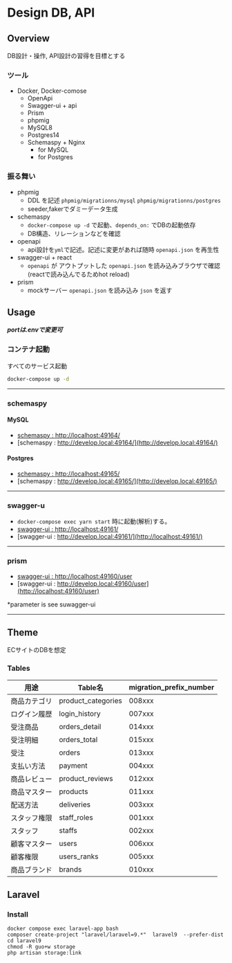 # Design DB, API

## Overview

DB設計・操作, API設計の習得を目標とする

### ツール

- Docker, Docker-comose
    - OpenApi
    - Swagger-ui + api
    - Prism
    - phpmig
    - MySQL8
    - Postgres14
    - Schemaspy + Nginx
        - for MySQL
        - for Postgres

### 振る舞い

- phpmig
    - DDL を記述 `phpmig/migrationns/mysql` `phpmig/migrationns/postgres`
    - seeder,fakerでダミーデータ生成
- schemaspy
    - `docker-compose up -d` で起動、`depends_on:` でDBの起動依存
    - DB構造、リレーションなどを確認
- openapi
    - api設計を`yml`で記述。記述に変更があれば随時 `openapi.json` を再生性
- swagger-ui + react
    - `openapi` が アウトプットした `openapi.json` を読み込みブラウザで確認 (reactで読み込んでるためhot reload)
- prism
    - mockサーバー `openapi.json` を読み込み `json` を返す

## Usage

***portは.envで変更可***

### コンテナ起動

すべてのサービス起動

```bash
docker-compose up -d
```

 ---

### schemaspy

#### MySQL

- [schemaspy : http://localhost:49164/](http://localhost:49164/)
- [schemaspy : http://develop.local:49164/](http://develop.local:49164/)

#### Postgres

- [schemaspy : http://localhost:49165/](http://localhost:49165/)
- [schemaspy : http://develop.local:49165/](http://develop.local:49165/)

---

### swagger-u
- `docker-compose exec yarn start` 時に起動(解析)する。
- [swagger-ui : http://localhost:49161/](http://localhost:49161/)
- [swagger-ui : http://develop.local:49161/](http://localhost:49161/)

---

### prism

- [swagger-ui : http://localhost:49160/user](http://localhost:49160/user)
- [swagger-ui : http://develop.local:49160/user](http://localhost:49160/user)

*parameter is see suwagger-ui

---

## Theme

ECサイトのDBを想定

### Tables

| 用途     | Table名             | migration_prefix_number |
|--------|--------------------|-------------------------|
| 商品カテゴリ | product_categories | 008xxx                  |
| ログイン履歴 | login_history      | 007xxx                  |
| 受注商品   | orders_detail      | 014xxx                  |
| 受注明細   | orders_total       | 015xxx                  |
| 受注     | orders             | 013xxx                  |
| 支払い方法  | payment            | 004xxx                  |
| 商品レビュー | product_reviews    | 012xxx                  |
| 商品マスター | products           | 011xxx                  |
| 配送方法   | deliveries         | 003xxx                  |
| スタッフ権限 | staff_roles        | 001xxx                  |
| スタッフ   | staffs             | 002xxx                  |
| 顧客マスター | users              | 006xxx                  |
| 顧客権限   | users_ranks        | 005xxx                  |
| 商品ブランド | brands             | 010xxx                  |



## Laravel

### Install

```absh
docker compose exec laravel-app bash
composer create-project "laravel/laravel=9.*"  laravel9  --prefer-dist
cd laravel9
chmod -R guo+w storage
php artisan storage:link
```
